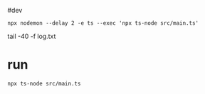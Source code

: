 
#dev

`npx nodemon --delay 2 -e ts --exec 'npx ts-node src/main.ts'`

tail -40 -f log.txt

# run 

`npx ts-node src/main.ts`

